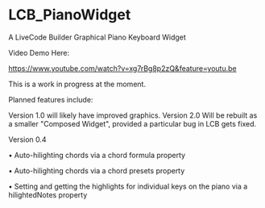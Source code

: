 # LCB_PianoWidget
A LiveCode Builder Graphical Piano Keyboard Widget 

Video Demo Here:

https://www.youtube.com/watch?v=xg7rBg8p2zQ&feature=youtu.be

This is a work in progress at the moment.

Planned features include:

Version 1.0 will likely have improved graphics.
Version 2.0 Will be rebuilt as a smaller "Composed Widget", provided a particular bug in LCB gets fixed.


Version 0.4

• Auto-hilighting chords via a chord formula property

• Auto-hilighting chords via a chord presets property

• Setting and getting the highlights for individual keys on the piano via a hilightedNotes property
